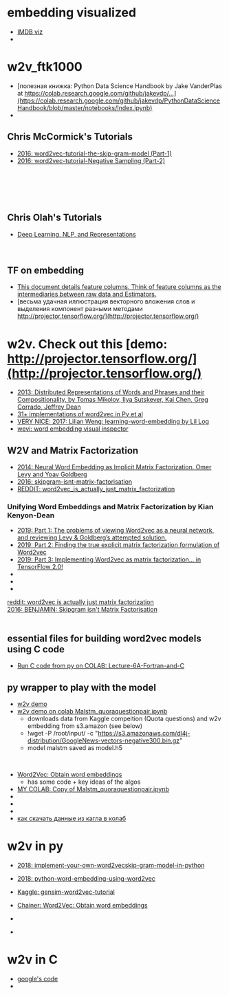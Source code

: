 # embedding visualized
* [IMDB viz](http://iggisv9t.xyz/imdb/?nodenumber=tt0068646)<br>
* []()<br>

# w2v_ftk1000

* [полезная книжка: Python Data Science Handbook 
by Jake VanderPlas at https://colab.research.google.com/github/jakevdp/...](https://colab.research.google.com/github/jakevdp/PythonDataScienceHandbook/blob/master/notebooks/Index.ipynb)<br>
* []()<br>

## Chris McCormick's Tutorials 
* [2016: word2vec-tutorial-the-skip-gram-model (Part-1)](http://mccormickml.com/2016/04/19/word2vec-tutorial-the-skip-gram-model/)<br>
* [2016: word2vec-tutorial-Negative Sampling (Part-2)](http://mccormickml.com/2017/01/11/word2vec-tutorial-part-2-negative-sampling/)<br>[]()<br>
[]()<br>
[]()<br>

[]()<br>

## Chris Olah's Tutorials 
* [Deep Learning, NLP, and Representations](http://colah.github.io/posts/2014-07-NLP-RNNs-Representations/)<br>
[]()<br>
[]()<br>

## TF on embedding
* [This document details feature columns. Think of feature columns as the intermediaries between raw data and Estimators.](https://github.com/tensorflow/docs/blob/master/site/en/r1/guide/feature_columns.md)<br>
* [весьма удачная иллюстрация векторного вложения слов и выделения компонент разными методами http://projector.tensorflow.org/](http://projector.tensorflow.org/)<br>


# w2v. Check out this [demo: http://projector.tensorflow.org/](http://projector.tensorflow.org/)
* [2013: Distributed Representations of Words and Phrases and their Compositionality, by Tomas Mikolov, Ilya Sutskever, Kai Chen, Greg Corrado, Jeffrey Dean](https://arxiv.org/abs/1310.4546)<br>
* [31+ implementations of word2vec in Py et al](https://paperswithcode.com/paper/distributed-representations-of-words-and-1#code)<br>
* [VERY NICE: 2017: Lilian Weng: learning-word-embedding by Lil Log](https://lilianweng.github.io/lil-log/2017/10/15/learning-word-embedding.html#loss-functions)<br>
* [wevi: word embedding visual inspector](https://ronxin.github.io/wevi/)<br>

## W2V and Matrix Factorization
* [2014: Neural Word Embedding as Implicit Matrix Factorization. Omer Levy and Yoav Goldberg](https://wordrepr.danieldk.eu/levy-2014.pdf)<br>
* [2016: skipgram-isnt-matrix-factorisation](http://building-babylon.net/2016/05/12/skipgram-isnt-matrix-factorisation/)<br>
* [REDDIT: word2vec_is_actually_just_matrix_factorization](https://www.reddit.com/r/MachineLearning/comments/2m34kp/word2vec_is_actually_just_matrix_factorization/)<br>
### Unifying Word Embeddings and Matrix Factorization by Kian Kenyon-Dean
* [2019: Part 1: The problems of viewing Word2vec as a neural network, and reviewing Levy & Goldberg’s attempted solution.](https://medium.com/radix-ai-blog/unifying-word-embeddings-and-matrix-factorization-part-1-cb3984e95141)<br>
* [2019: Part 2: Finding the true explicit matrix factorization formulation of Word2vec](https://medium.com/radix-ai-blog/unifying-word-embeddings-and-matrix-factorization-part-2-a0174ace78b8)<br>
* [2019: Part 3: Implementing Word2vec as matrix factorization… in TensorFlow 2.0!](https://medium.com/radix-ai-blog/unifying-word-embeddings-and-matrix-factorization-part-3-4269d9a07470)<br>
* []()<br>
* []()<br>
* []()<br>


[reddit: word2vec is actually just matrix factorization](https://www.reddit.com/r/MachineLearning/comments/2m34kp/word2vec_is_actually_just_matrix_factorization/)<br>
[2016:  BENJAMIN: Skipgram isn't Matrix Factorisation](http://building-babylon.net/2016/05/12/skipgram-isnt-matrix-factorisation/)<br>
[]()<br>


## essential files for building word2vec models using C code 
* [Run C code from py on COLAB: Lecture-6A-Fortran-and-C](https://colab.research.google.com/github/jrjohansson/scientific-python-lectures/blob/master/Lecture-6A-Fortran-and-C.ipynb)<br>
## py wrapper to play with the model


* [w2v demo](https://github.com/Suji04/NormalizedNerd/blob/master/Introduction%20to%20NLP/Word2Vec.ipynb)<br>
* [w2v demo on colab Malstm_quoraquestionpair.ipynb](https://colab.research.google.com/drive/1CXdKsk9mvHiuFMRowELp0NDP5__bsuVy#scrollTo=tfWFxxNGXqDr)<br>
  - downloads data from Kaggle compeition (Quota questions) and w2v embedding from s3.amazon (see below)
  - !wget -P /root/input/ -c "https://s3.amazonaws.com/dl4j-distribution/GoogleNews-vectors-negative300.bin.gz"
  - model malstm saved as model.h5<br>
<br>

* [Word2Vec: Obtain word embeddings](https://chainer-colab-notebook.readthedocs.io/en/latest/notebook/official_example/word2vec.html)<br>
  - has some code + key ideas of the algos<br>
* [MY COLAB: Copy of Malstm_quoraquestionpair.ipynb](https://colab.research.google.com/drive/1deTNTvPlzO0oRLCuyf377AviWXiS7xRm)<br>
* []()<br>
* []()<br>
* []()<br>
* [как скачать данные из кагла в колаб](https://www.kaggle.com/c/made-thousand-facial-landmarks/discussion/143089)<br>

# w2v in py
* [2018: implement-your-own-word2vecskip-gram-model-in-python](https://www.geeksforgeeks.org/implement-your-own-word2vecskip-gram-model-in-python/?ref=rp)<br>
* [2018: python-word-embedding-using-word2vec](https://www.geeksforgeeks.org/python-word-embedding-using-word2vec/)<br>
* [Kaggle: gensim-word2vec-tutorial](https://www.kaggle.com/pierremegret/gensim-word2vec-tutorial)<br>

* [Chainer: Word2Vec: Obtain word embeddings](https://chainer-colab-notebook.readthedocs.io/en/latest/notebook/official_example/word2vec.html)<br>
* []()<br>
* []()<br>

# w2v in C
* [google's code](https://code.google.com/archive/p/word2vec/)<br>
* []()<br>

